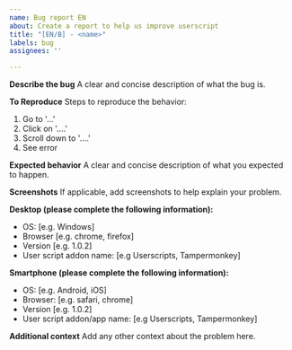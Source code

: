 ```yaml
---
name: Bug report EN
about: Create a report to help us improve userscript
title: "[EN/B] - <name>"
labels: bug
assignees: ''

---
```


**Describe the bug**
A clear and concise description of what the bug is.

**To Reproduce**
Steps to reproduce the behavior:
1. Go to '...'
2. Click on '....'
3. Scroll down to '....'
4. See error

**Expected behavior**
A clear and concise description of what you expected to happen.

**Screenshots**
If applicable, add screenshots to help explain your problem.

**Desktop (please complete the following information):**
 - OS: [e.g. Windows]
 - Browser [e.g. chrome, firefox]
 - Version [e.g. 1.0.2]
 - User script addon name: [e.g Userscripts, Tampermonkey]

**Smartphone (please complete the following information):**
 - OS: [e.g. Android, iOS]
 - Browser: [e.g. safari, chrome]
 - Version [e.g. 1.0.2]
 - User script addon/app name: [e.g Userscripts, Tampermonkey]

**Additional context**
Add any other context about the problem here.
